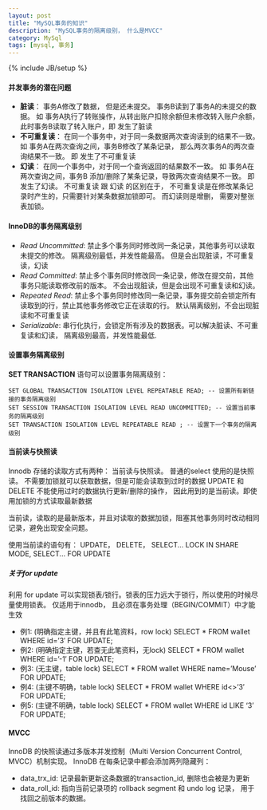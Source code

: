 ```yaml
---
layout: post
title: "MySQL事务的知识"
description: "MySQL事务的隔离级别， 什么是MVCC"
category: MySql
tags: [mysql, 事务]
---
```

{% include JB/setup %}



#### 并发事务的潜在问题
* **脏读**： 事务A修改了数据， 但是还未提交。 事务B读到了事务A的未提交的数据。 如 事务A执行了转账操作，从转出账户扣除余额但未修改转入账户余额，此时事务B读取了转入账户，即 发生了脏读
* **不可重复读**： 在同一个事务中，对于同一条数据两次查询读到的结果不一致。 如 事务A在两次查询之间，事务B修改了某条记录， 那么两次事务A的两次查询结果不一致。 即 发生了不可重复读
* **幻读**： 在同一个事务中，对于同一个查询返回的结果数不一致。 如 事务A在两次查询之间，事务B 添加/删除了某条记录，导致两次查询结果不一致。 即 发生了幻读。
不可重复读 跟 幻读 的区别在于， 不可重复读是在修改某条记录时产生的，只需要针对某条数据加锁即可。 而幻读则是增删， 需要对整张表加锁。


#### InnoDB的事务隔离级别
* *Read Uncommitted*: 禁止多个事务同时修改同一条记录，其他事务可以读取未提交的修改。 隔离级别最低，并发性能最高。 但是会出现脏读，不可重复读，幻读
* *Read Committed*: 禁止多个事务同时修改同一条记录，修改在提交前，其他事务只能读取修改前的版本。 不会出现脏读，但是会出现不可重复读和幻读。
* *Repeated Read*: 禁止多个事务同时修改同一条记录，事务提交前会锁定所有读取到的行，禁止其他事务修改它正在读取的行。 默认隔离级别，不会出现脏读和不可重复读
* *Serializable*: 串行化执行，会锁定所有涉及的数据表。可以解决脏读、不可重复读和幻读， 隔离级别最高，并发性能最低.


#### 设置事务隔离级别

**SET TRANSACTION** 语句可以设置事务隔离级别：
```mysql
SET GLOBAL TRANSACTION ISOLATION LEVEL REPEATABLE READ; -- 设置所有新链接的事务隔离级别
SET SESSION TRANSACTION ISOLATION LEVEL READ UNCOMMITTED; -- 设置当前事务的隔离级别
SET TRANSACTION ISOLATION LEVEL REPEATABLE READ ; -- 设置下一个事务的隔离级别
```


#### 当前读与快照读
Innodb 存储的读取方式有两种： 当前读与快照读。 普通的select 使用的是快照读。 不需要加锁就可以获取数据，但是可能会读取到过时的数据
UPDATE 和 DELETE 不能使用过时的数据执行更新/删除的操作， 因此用到的是当前读。即使用加锁的方式读取最新数据

当前读，读取的是最新版本，并且对读取的数据加锁，阻塞其他事务同时改动相同记录，避免出现安全问题。

使用当前读的语句有： UPDATE， DELETE， SELECT... LOCK IN SHARE MODE, SELECT... FOR UPDATE

##### 关于for update
利用 for update 可以实现锁表/锁行。锁表的压力远大于锁行，所以使用的时候尽量使用锁表。 仅适用于innodb， 且必须在事务处理（BEGIN/COMMIT）中才能生效

* 例1: (明确指定主键，并且有此笔资料，row lock)
SELECT * FROM wallet WHERE id=’3′ FOR UPDATE;
* 例2: (明确指定主键，若查无此笔资料，无lock)
SELECT * FROM wallet WHERE id=’-1′ FOR UPDATE;
* 例3: (无主键，table lock)
SELECT * FROM wallet WHERE name=’Mouse’ FOR UPDATE;
* 例4: (主键不明确，table lock)
SELECT * FROM wallet WHERE id<>’3′ FOR UPDATE;
* 例5: (主键不明确，table lock)
SELECT * FROM wallet WHERE id LIKE ‘3’ FOR UPDATE;


#### MVCC
InnoDB 的快照读通过多版本并发控制（Multi Version Concurrent Control, MVCC）机制实现。
InnoDB 在每条记录中都会添加两列隐藏列：
* data_trx_id: 记录最新更新这条数据的transaction_id, 删除也会被是为更新
* data_roll_id: 指向当前记录项的 rollback segment 和 undo log 记录， 用于找回之前版本的数据。

